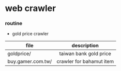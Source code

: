 
# web crawler


### routine

- gold price crawler

| file                   | description              |
| -------------          |:------------------------:|
| goldprice/             | taiwan bank gold price   |
| buy.gamer.com.tw/      | crawler for bahamut item |
